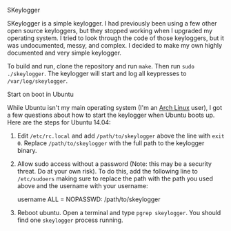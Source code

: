 SKeylogger

SKeylogger is a simple keylogger. I had previously been using a few other open source keyloggers, but they stopped working when I upgraded my operating system. I tried to look through the code of those keyloggers, but it was undocumented, messy, and complex. I decided to make my own highly documented and very simple keylogger.

To build and run, clone the repository and run `make`. Then run `sudo ./skeylogger`. The keylogger will start and log all keypresses to `/var/log/skeylogger`.

Start on boot in Ubuntu

While Ubuntu isn't my main operating system (I'm an [Arch Linux](https://www.archlinux.org/) user), I got a few questions about how to start the keylogger when Ubuntu boots up. Here are the steps for Ubuntu 14.04:

1. Edit `/etc/rc.local` and add `/path/to/skeylogger` above the line with `exit 0`. Replace `/path/to/skeylogger` with the full path to the keylogger binary.

2. Allow sudo access without a password (Note: this may be a security threat. Do at your own risk). To do this, add the following line to `/etc/sudoers` making sure to replace the path with the path you used above and the username with your username:
    
    username ALL = NOPASSWD: /path/to/skeylogger
    
3. Reboot ubuntu. Open a terminal and type `pgrep skeylogger`. You should find one `skeylogger` process running.
